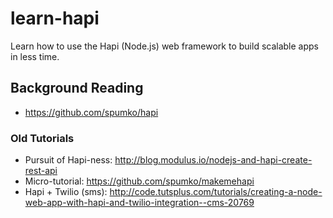 learn-hapi
==========

Learn how to use the Hapi (Node.js) web framework to build scalable apps in less time.



## Background Reading

- https://github.com/spumko/hapi

### Old Tutorials

- Pursuit of Hapi-ness: http://blog.modulus.io/nodejs-and-hapi-create-rest-api
- Micro-tutorial: https://github.com/spumko/makemehapi
- Hapi + Twilio (sms): http://code.tutsplus.com/tutorials/creating-a-node-web-app-with-hapi-and-twilio-integration--cms-20769